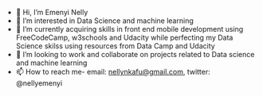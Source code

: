- 👋 Hi, I’m Emenyi Nelly
- 👀 I’m interested in Data Science and machine learning
- 🌱 I’m currently acquiring skills in front end mobile development using FreeCodeCamp, w3schools and Udacity while perfecting my Data Science skilss using resources from Data Camp and Udacity
- 💞️ I’m looking to work and collaborate on projects related to Data science and machine learning
- 📫 How to reach me- email: nellynkafu@gmail.com, twitter: @nellyemenyi

<!---
Emenyi95/Emenyi95 is a ✨ special ✨ repository because its `README.md` (this file) appears on your GitHub profile.
You can click the Preview link to take a look at your changes.
--->

